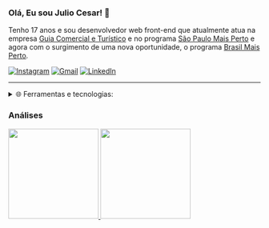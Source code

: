 ### Olá, Eu sou Julio Cesar! 👋

Tenho 17 anos e sou desenvolvedor web front-end que atualmente atua na empresa [Guia Comercial e Turístico](https://guiacomercialeturistico.com.br) e no programa [São Paulo Mais Perto](https://saopaulomaisperto.com.br) e agora com o surgimento de uma nova oportunidade, o programa [Brasil Mais Perto](https://brasilmaisperto.com.br).
<br/>

[![Instagram](https://img.shields.io/badge/-Instagram-%23E4405F?style=for-the-badge&logo=instagram&logoColor=white)](https://instagram.com/mazarottoo)
[![Gmail](https://img.shields.io/badge/Gmail-D14836?style=for-the-badge&logo=gmail&logoColor=white)](mailto:mazarottoop@gmail.com)
[![LinkedIn](https://img.shields.io/badge/-LinkedIn-%230077B5?style=for-the-badge&logo=linkedin&logoColor=white)](https://www.linkedin.com/in/mazarottoo)


<hr/>

<details>
  <summary>
    🌐 Ferramentas e tecnologias:
  </summary>
  <br/>
  <div>
    <img style="width: 50px;" src="https://cdn.jsdelivr.net/gh/devicons/devicon/icons/html5/html5-original.svg" />
    <img style="width: 50px;" src="https://cdn.jsdelivr.net/gh/devicons/devicon/icons/css3/css3-original.svg" />
    <img style="width: 50px;" src="https://cdn.jsdelivr.net/gh/devicons/devicon/icons/javascript/javascript-original.svg" />
    <img style="width: 50px;" src="https://cdn.jsdelivr.net/gh/devicons/devicon/icons/react/react-original.svg" />
    <img style="width: 50px;" src="https://cdn.jsdelivr.net/gh/devicons/devicon/icons/git/git-original.svg" />
  </div>
</details>

### Análises
<div>
  <a href="https://github.com/mazarottoo">
  <img height="180em" src="https://github-readme-stats.vercel.app/api/top-langs/?username=mazarotto-dev&layout=compact&langs_count=7&theme=dracula"/>
  <img height="180em" src="https://github-readme-stats.vercel.app/api?username=mazarotto-dev&show_icons=true&theme=dracula&include_all_commits=true&count_private=true"/>
</div>
